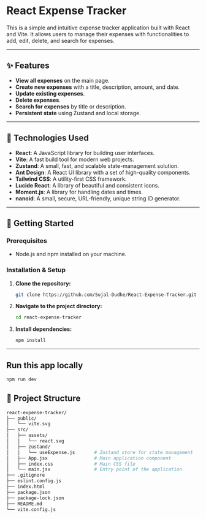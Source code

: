# React Expense Tracker

This is a simple and intuitive expense tracker application built with React and Vite. It allows users to manage their expenses with functionalities to add, edit, delete, and search for expenses.

---

## ✨ Features

* **View all expenses** on the main page.
* **Create new expenses** with a title, description, amount, and date.
* **Update existing expenses**.
* **Delete expenses**.
* **Search for expenses** by title or description.
* **Persistent state** using Zustand and local storage.

---

## 🚀 Technologies Used

* **React**: A JavaScript library for building user interfaces.
* **Vite**: A fast build tool for modern web projects.
* **Zustand**: A small, fast, and scalable state-management solution.
* **Ant Design**: A React UI library with a set of high-quality components.
* **Tailwind CSS**: A utility-first CSS framework.
* **Lucide React**: A library of beautiful and consistent icons.
* **Moment.js**: A library for handling dates and times.
* **nanoid**: A small, secure, URL-friendly, unique string ID generator.

---

## 🏁 Getting Started

### Prerequisites

* Node.js and npm installed on your machine.

### Installation & Setup

1.  **Clone the repository:**
    ```bash
    git clone https://github.com/Sujal-Dudhe/React-Expense-Tracker.git
    ```
2.  **Navigate to the project directory:**
    ```bash
    cd react-expense-tracker
    ```
3.  **Install dependencies:**
    ```bash
    npm install
    ```

---

## Run this app locally

```bash
npm run dev
```
## 📂 Project Structure
```bash
react-expense-tracker/
├── public/
│   └── vite.svg
├── src/
│   ├── assets/
│   │   └── react.svg
│   ├── zustand/
│   │   └── useExpense.js       # Zustand store for state management
│   ├── App.jsx                 # Main application component
│   ├── index.css               # Main CSS file
│   └── main.jsx                # Entry point of the application
├── .gitignore
├── eslint.config.js
├── index.html
├── package.json
├── package-lock.json
├── README.md
└── vite.config.js
```

